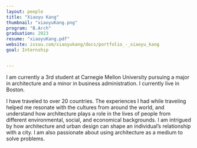 ```yaml
---
layout: people
title: "Xiaoyu Kang"
thumbnail: "xiaoyuKang.png"
program: "B.Arch"
graduation: 2023
resume: "xiaoyuKang.pdf"
website: issuu.com/xiaoyukang/docs/portfolio_-_xiaoyu_kang
goal: Internship


---
```


I am currently a 3rd student at Carnegie Mellon University pursuing a major in architecture and a minor in business administration. I currently live in Boston. 

I have traveled to over 20 countries. The experiences I had while traveling helped me resonate with the cultures from around the world, and understand how architecture plays a role in the lives of people from different environmental, social, and economical backgrounds. I am intrigued by how architecture and urban design can shape an individual’s relationship with a city. I am also passionate about using architecture as a medium to solve problems. 

